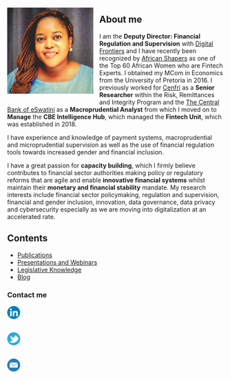 <dl>
<img src="Nolwazi--PIC.jpg" style="border: 0pt none; margin-bottom: 1em; float: left; margin-right: 1em;" height="200">
<p style="text-align: left;">
</p>
</dl> 

## About me
 
I am the **Deputy Director: Financial Regulation and Supervision** with <a href="https://digitalfrontiers.org" target="_bank">Digital Frontiers</a> and I have recently been recognized by <a href="https://africanshapers.com/en/60-african-women-experts-in-fintech/" target="_bank">African Shapers</a> as one of the Top 60 African Women who are Fintech Experts. I obtained my MCom in Economics from the University of Pretoria in 2016. I previously worked for <a href="https://cenfri.org" target="_bank">Cenfri</a> as a **Senior Researcher** within the Risk, Remittances and Integrity Program and the <a href="https://www.centralbank.org.sz" target="_bank">The Central Bank of eSwatini</a> as a **Macroprudential Analyst** from which I moved on to **Manage** the **CBE Intelligence Hub**, which managed the **Fintech Unit**, which was established in 2018. 

I have experience and knowledge of payment systems, macroprudential and microprudential supervision as well as the use of financial regulation tools towards increased gender and financial inclusion.

I have a great passion for **capacity building**, which I firmly believe contributes to financial sector authorities making policy or regulatory reforms that are agile and enable **innovative financial systems** whilst maintain their **monetary and financial stability** mandate. My research interests include financial sector policymaking, regulation and supervision, financial and gender inclusion, innovation, data governance, data privacy and cybersecurity especially as we are moving into digitalization at an accelerated rate.

## Contents

* [Publications](#publications)
* [Presentations and Webinars](#presentations-and-webinars)
* [Legislative Knowledge](#legislative-knowledge)
* [Blog](#blog)


### Contact me
<a href="https://www.linkedin.com/in/nolwazi-hlophe/" target="_bank">
<dl>
<img src="LinkedIn.png" style="border: 0pt none; margin-bottom: 1em;" height="30">
<p style="text-align: centre;">
</p>
</dl>
</a>

<a href="https://twitter.com/hlophe_nolwazi" target="_bank">
<dl>
<img src="Twitter.png" style="border: 0pt none; margin-bottom: 1em;" height="30">
<p style="text-align: centre;">
</p>
</dl>
</a>

<a href="mailto:nolwazihlophe@gmail.com">
<dl>
<img src="Email.png" style="border: 0pt none; margin-bottom: 1em;" height="30">
<p style="text-align: centre;">
</p>
</dl>
</a>
